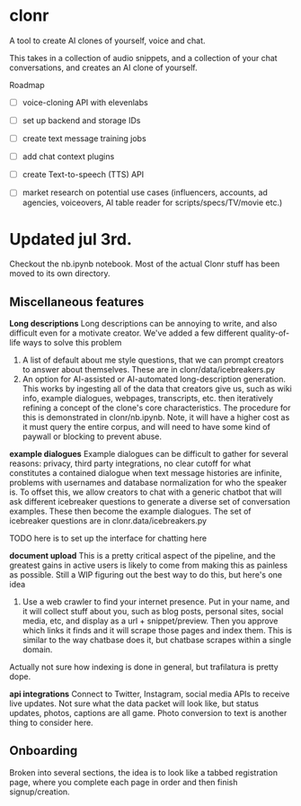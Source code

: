 # clonr
A tool to create AI clones of yourself, voice and chat.

This takes in a collection of audio snippets, and a collection of your chat conversations, and creates an AI clone of yourself.


Roadmap
- [ ] voice-cloning API with elevenlabs
- [ ] set up backend and storage IDs
- [ ] create text message training jobs
- [ ] add chat context plugins
- [ ] create Text-to-speech (TTS) API
- [ ] market research on potential use cases (influencers, accounts, ad agencies, voiceovers, AI table reader for scripts/specs/TV/movie etc.)


# Updated jul 3rd.

Checkout the nb.ipynb notebook. Most of the actual Clonr stuff has been moved to its own directory.


## Miscellaneous features
__Long descriptions__
Long descriptions can be annoying to write, and also difficult even for a motivate creator. We've added a few different quality-of-life ways to solve this problem
1. A list of default about me style questions, that we can prompt creators to answer about themselves. These are in clonr/data/icebreakers.py
2. An option for AI-assisted or AI-automated long-description generation. This works by ingesting all of the data that creators give us, such as wiki info, example dialogues, webpages, transcripts, etc. then iteratively refining a concept of the clone's core characteristics. The procedure for this is demonstrated in clonr/nb.ipynb. Note, it will have a higher cost as it must query the entire corpus, and will need to have some kind of paywall or blocking to prevent abuse.

__example dialogues__
Example dialogues can be difficult to gather for several reasons: privacy, third party integrations, no clear cutoff for what constitutes a contained dialogue when text message histories are infinite, problems with usernames and database normalization for who the speaker is. To offset this, we allow creators to chat with a generic chatbot that will ask different icebreaker questions to generate a diverse set of conversation examples. These then become the example dialogues. The set of icebreaker questions are in clonr.data/icebreakers.py

TODO here is to set up the interface for chatting here

__document upload__
This is a pretty critical aspect of the pipeline, and the greatest gains in active users is likely to come from making this as painless as possible. Still a WIP figuring out the best way to do this, but here's one idea

1. Use a web crawler to find your internet presence. Put in your name, and it will collect stuff about you, such as blog posts, personal sites, social media, etc, and display as a url + snippet/preview. Then you approve which links it finds and it will scrape those pages and index them. This is similar to the way chatbase does it, but chatbase scrapes within a single domain.

Actually not sure how indexing is done in general, but trafilatura is pretty dope.

__api integrations__
Connect to Twitter, Instagram, social media APIs to receive live updates. Not sure what the data packet will look like, but status updates, photos, captions are all game. Photo conversion to text is another thing to consider here.

## Onboarding
Broken into several sections, the idea is to look like a tabbed registration page, where you complete each page in order and then finish signup/creation.
